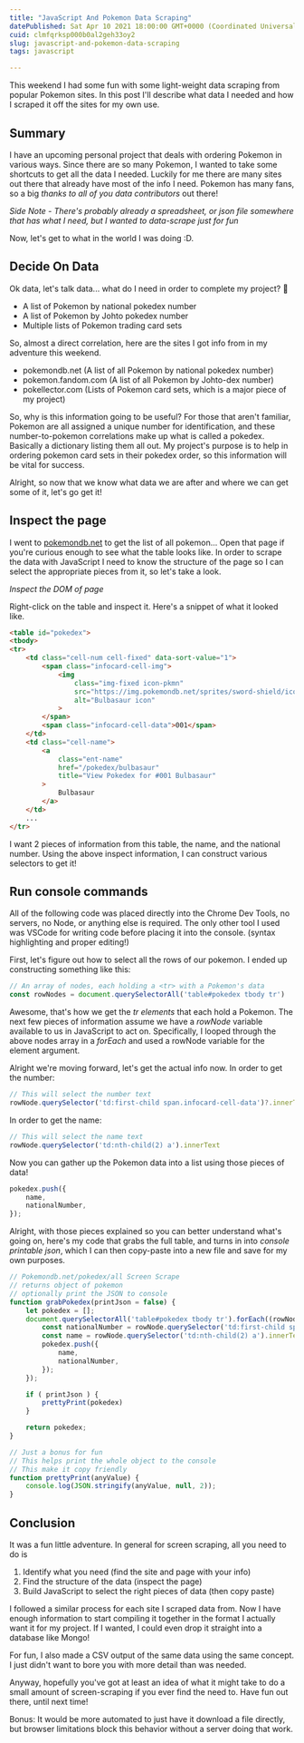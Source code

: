 ```yaml
---
title: "JavaScript And Pokemon Data Scraping"
datePublished: Sat Apr 10 2021 18:00:00 GMT+0000 (Coordinated Universal Time)
cuid: clmfqrksp000b0al2geh33oy2
slug: javascript-and-pokemon-data-scraping
tags: javascript

---
```


This weekend I had some fun with some light-weight data scraping from popular Pokemon sites.  In this post I'll describe what data I needed and how I scraped it off the sites for my own use.

## Summary

I have an upcoming personal project that deals with ordering Pokemon in various ways.  Since there are so many Pokemon, I wanted to take some shortcuts to get all the data I needed.  Luckily for me there are many sites out there that already have most of the info I need.  Pokemon has many fans, so a big _thanks to all of you data contributors_ out there!

_Side Note - There's probably already a spreadsheet, or json file somewhere that has what I need, but I wanted to data-scrape just for fun_

Now, let's get to what in the world I was doing :D. 

## Decide On Data

Ok data, let's talk data... what do I need in order to complete my project? 🤔
- A list of Pokemon by national pokedex number
- A list of Pokemon by Johto pokedex number
- Multiple lists of Pokemon trading card sets

So, almost a direct correlation, here are the sites I got info from in my adventure this weekend.
- pokemondb.net (A list of all Pokemon by national pokedex number)
- pokemon.fandom.com (A list of all Pokemon by Johto-dex number)
- pokellector.com (Lists of Pokemon card sets, which is a major piece of my project)

So, why is this information going to be useful?  For those that aren't familiar, Pokemon are all assigned a unique number for identification, and these number-to-pokemon correlations make up what is called a pokedex.  Basically a dictionary listing them all out.  My project's purpose is to help in ordering pokemon card sets in their pokedex order, so this information will be vital for success.

Alright, so now that we know what data we are after and where we can get some of it, let's go get it!

## Inspect the page

I went to [pokemondb.net](https://pokemondb.net/pokedex/all) to get the list of all pokemon...  Open that page if you're curious enough to see what the table looks like.  In order to scrape the data with JavaScript I need to know the structure of the page so I can select the appropriate pieces from it, so let's take a look.

_Inspect the DOM of page_

Right-click on the table and inspect it.  Here's a snippet of what it looked like.

```html
<table id="pokedex">
<tbody>
<tr>
    <td class="cell-num cell-fixed" data-sort-value="1">
        <span class="infocard-cell-img">
            <img 
                class="img-fixed icon-pkmn" 
                src="https://img.pokemondb.net/sprites/sword-shield/icon/bulbasaur.png"
                alt="Bulbasaur icon"
            >
        </span>
        <span class="infocard-cell-data">001</span>
    </td>
    <td class="cell-name">
        <a 
            class="ent-name" 
            href="/pokedex/bulbasaur"
            title="View Pokedex for #001 Bulbasaur"
        >
            Bulbasaur
        </a>
    </td>
    ...
</tr>
```

I want 2 pieces of information from this table, the name, and the national number.  Using the above inspect information, I can construct various selectors to get it!

## Run console commands

All of the following code was placed directly into the Chrome Dev Tools, no servers, no Node, or anything else is required.  The only other tool I used was VSCode for writing code before placing it into the console.  (syntax highlighting and proper editing!)

First, let's figure out how to select all the rows of our pokemon.  I ended up constructing something like this:
```js
// An array of nodes, each holding a <tr> with a Pokemon's data
const rowNodes = document.querySelectorAll('table#pokedex tbody tr')
```

Awesome, that's how we get the _tr elements_ that each hold a Pokemon.  The next few pieces of information assume we have a _rowNode_ variable available to us in JavaScript to act on.  Specifically, I looped through the above nodes array in a _forEach_ and used a rowNode variable for the element argument.

Alright we're moving forward, let's get the actual info now.  In order to get the number:
```js
// This will select the number text
rowNode.querySelector('td:first-child span.infocard-cell-data')?.innerText
```

In order to get the name:
```js
// This will select the name text
rowNode.querySelector('td:nth-child(2) a').innerText
```

Now you can gather up the Pokemon data into a list using those pieces of data!
```js
pokedex.push({
    name,
    nationalNumber,
});
```

Alright, with those pieces explained so you can better understand what's going on, here's my code that grabs the full table, and turns in into _console printable json_, which I can then copy-paste into a new file and save for my own purposes.
```js
// Pokemondb.net/pokedex/all Screen Scrape
// returns object of pokemon
// optionally print the JSON to console
function grabPokedex(printJson = false) {   
    let pokedex = [];
    document.querySelectorAll('table#pokedex tbody tr').forEach((rowNode) => {
        const nationalNumber = rowNode.querySelector('td:first-child span.infocard-cell-data')?.innerText || 0;
        const name = rowNode.querySelector('td:nth-child(2) a').innerText || "";
        pokedex.push({
            name,
            nationalNumber,
        });
    });

    if ( printJson ) {
        prettyPrint(pokedex)
    }

    return pokedex;
}

// Just a bonus for fun
// This helps print the whole object to the console
// This make it copy friendly
function prettyPrint(anyValue) {
    console.log(JSON.stringify(anyValue, null, 2));
}
```

## Conclusion

It was a fun little adventure.  In general for screen scraping, all you need to do is
1. Identify what you need (find the site and page with your info)
2. Find the structure of the data (inspect the page)
3. Build JavaScript to select the right pieces of data (then copy paste)

I followed a similar process for each site I scraped data from.  Now I have enough information to start compiling it together in the format I actually want it for my project.  If I wanted, I could even drop it straight into a database like Mongo!

For fun, I also made a CSV output of the same data using the same concept.  I just didn't want to bore you with more detail than was needed.

Anyway, hopefully you've got at least an idea of what it might take to do a small amount of screen-scraping if you ever find the need to.  Have fun out there, until next time!

Bonus: It would be more automated to just have it download a file directly, but browser limitations block this behavior without a server doing that work.